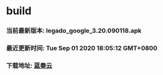 # build

### 当前最新版本: legado_google_3.20.090118.apk
### 最近更新时间: Tue Sep 01 2020 18:05:12 GMT+0800
### 下载地址: [蓝奏云](https://wwa.lanzous.com/b0d8bblej)
